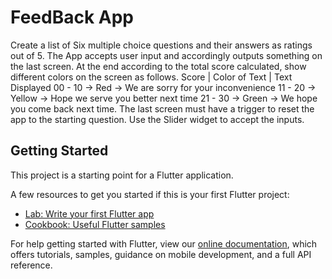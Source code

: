 # FeedBack App

Create a list of Six multiple choice questions and their answers as ratings out of 5. The App accepts user input and accordingly outputs something on the last screen. At the end according to the total score calculated, show different colors on the screen as follows.  Score | Color of Text | Text Displayed  00 - 10 -> Red -> We are sorry for your inconvenience  11 - 20 -> Yellow -> Hope we serve you better next time  21 - 30 -> Green -> We hope you come back next time. The last screen must have a trigger to reset the app to the starting question. Use the Slider widget to accept the inputs.

## Getting Started

This project is a starting point for a Flutter application.

A few resources to get you started if this is your first Flutter project:

- [Lab: Write your first Flutter app](https://flutter.dev/docs/get-started/codelab)
- [Cookbook: Useful Flutter samples](https://flutter.dev/docs/cookbook)

For help getting started with Flutter, view our
[online documentation](https://flutter.dev/docs), which offers tutorials,
samples, guidance on mobile development, and a full API reference.
